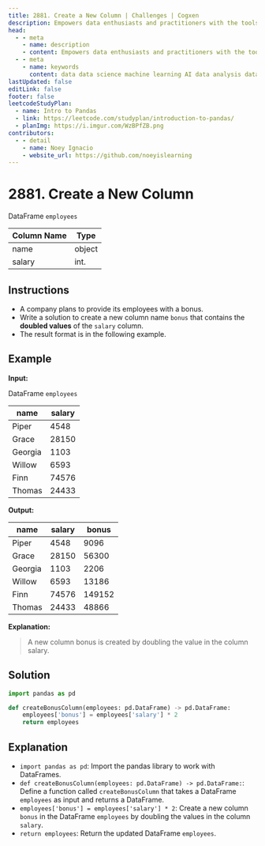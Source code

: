 ```yaml
---
title: 2881. Create a New Column | Challenges | Cogxen
description: Empowers data enthusiasts and practitioners with the tools and knowledge to unlock the potential of data.
head:
  - - meta
    - name: description
    - content: Empowers data enthusiasts and practitioners with the tools and knowledge to unlock the potential of data.
  - - meta
    - name: keywords
      content: data data science machine learning AI data analysis data-driven data enthusiasts data practitioners
lastUpdated: false
editLink: false
footer: false
leetcodeStudyPlan:
  - name: Intro to Pandas
  - link: https://leetcode.com/studyplan/introduction-to-pandas/
  - planImg: https://i.imgur.com/WzBPfZB.png
contributors:
  - - detail
    - name: Noey Ignacio
    - website_url: https://github.com/noeyislearning
---
```


# 2881. Create a New Column

DataFrame `employees`

| Column Name | Type   |
| ----------- | ------ |
| name        | object |
| salary      | int.   |

## Instructions

- A company plans to provide its employees with a bonus.
- Write a solution to create a new column name `bonus` that contains the **doubled values** of the `salary` column.
- The result format is in the following example.

## Example

**Input:**

DataFrame `employees`

| name    | salary |
| ------- | ------ |
| Piper   | 4548   |
| Grace   | 28150  |
| Georgia | 1103   |
| Willow  | 6593   |
| Finn    | 74576  |
| Thomas  | 24433  |

**Output:**

| name    | salary | bonus  |
| ------- | ------ | ------ |
| Piper   | 4548   | 9096   |
| Grace   | 28150  | 56300  |
| Georgia | 1103   | 2206   |
| Willow  | 6593   | 13186  |
| Finn    | 74576  | 149152 |
| Thomas  | 24433  | 48866  |

**Explanation:**

> A new column bonus is created by doubling the value in the column salary.

## Solution

```python :line-numbers
import pandas as pd

def createBonusColumn(employees: pd.DataFrame) -> pd.DataFrame:
    employees['bonus'] = employees['salary'] * 2
    return employees
```

## Explanation

<CustomAccordion title="Python (Pandas)" submitted_by="@noeyislearning" submit_website_url="https://github.com/noeyislearning" :collapsed=false>

- `import pandas as pd`: Import the pandas library to work with DataFrames.
- `def createBonusColumn(employees: pd.DataFrame) -> pd.DataFrame:`: Define a function called `createBonusColumn` that takes a DataFrame `employees` as input and returns a DataFrame.
- `employees['bonus'] = employees['salary'] * 2`: Create a new column `bonus` in the DataFrame `employees` by doubling the values in the column `salary`.
- `return employees`: Return the updated DataFrame `employees`.

</CustomAccordion>
